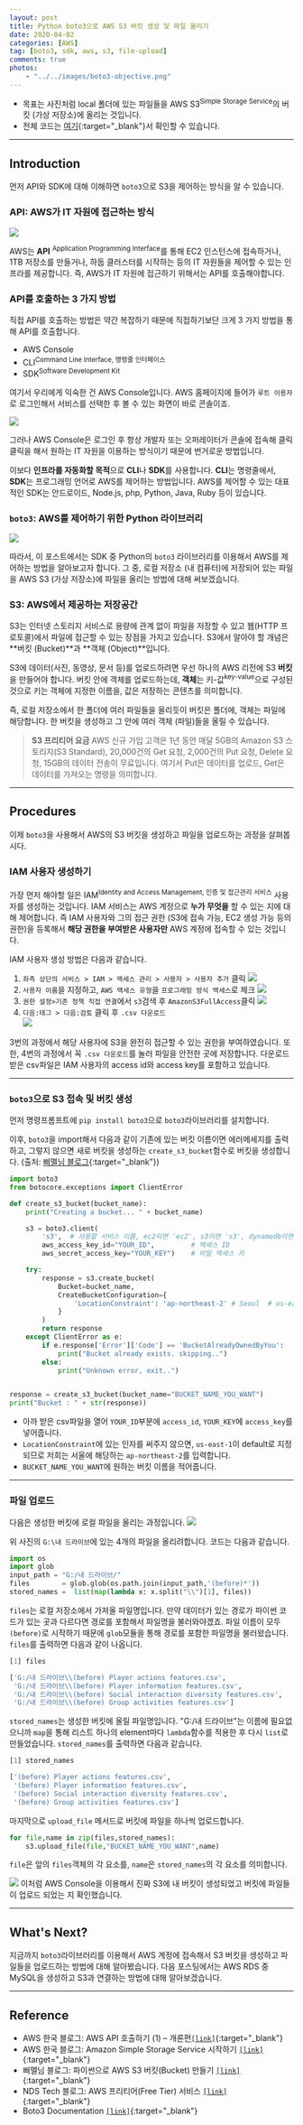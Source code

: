 ```yaml
---
layout: post
title: Python boto3으로 AWS S3 버킷 생성 및 파일 올리기
date: 2020-04-02
categories: [AWS]
tag: [boto3, sdk, aws, s3, file-upload]
comments: true
photos:
    - "../../images/boto3-objective.png"
---
```


* 목표는 사진처럼 local 폴더에 있는 파일들을 AWS S3<sup>Simple Storage Service</sup>의 버킷 (가상 저장소)에 올리는 것입니다. 
* 전체 코드는 [여기](https://github.com/assaeunji/boto3/blob/master/boto3-S3.py){:target="_blank"}서 확인할 수 있습니다.

---
## Introduction

먼저 API와 SDK에 대해 이해하면 `boto3`으로 S3을 제어하는 방식을 알 수 있습니다.

### API: AWS가 IT 자원에 접근하는 방식

![](../../images/boto3-api.png)

AWS는 **API** <sup>Application Programming Interface</sup>를 통해 EC2 인스턴스에 접속하거나, 1TB 저장소를 만들거나, 하둡 클러스터를 시작하는 등의 IT 자원들을 제어할 수 있는 인프라를 제공합니다. 
즉, AWS가 IT 자원에 접근하기 위해서는 API를 호출해야합니다.

### API를 호출하는 3 가지 방법
직접 API를 호출하는 방법은 약간 복잡하기 때문에 직접하기보단 크게 3 가지 방법을 통해 API를 호출합니다. 

* AWS Console
* CLI<sup>Command Line Interface, 명령줄 인터페이스</sup>
* SDK<sup>Software Development Kit</sup>

여기서 우리에게 익숙한 건 AWS Console입니다. AWS 홈페이지에 들어가 `루트 이용자`로 로그인해서 서비스를 선택한 후 볼 수 있는 화면이 바로 콘솔이죠. 

![](../../images/boto3-console.png)

그러나 AWS Console은 로그인 후 항상 개발자 또는 오퍼레이터가 콘솔에 접속해 클릭 클릭을 해서 원하는 IT 자원을 이용하는 방식이기 때문에 번거로운 방법입니다.

이보다 **인프라를 자동화할 목적**으로 **CLI**나 **SDK**를 사용합니다. **CLI**는 명령줄에서, **SDK**는 프로그래밍 언어로 AWS를 제어하는 방법입니다. AWS를 제어할 수 있는 대표적인 SDK는 안드로이드, Node.js, php, Python, Java, Ruby 등이 있습니다.

### `boto3`: AWS를 제어하기 위한 Python 라이브러리

![](../../images/boto3-explanation.png)

따라서, 이 포스트에서는 SDK 중 Python의 `boto3` 라이브러리를 이용해서 AWS를 제어하는 방법을 알아보고자 합니다. 그 중, 로컬 저장소 (내 컴퓨터)에 저장되어 있는 파일을 AWS S3 (가상 저장소)에 파일을 올리는 방법에 대해 써보겠습니다.

### S3: AWS에서 제공하는 저장공간

S3는 인터넷 스토리지 서비스로 용량에 관계 없이 파일을 저장할 수 있고 웹(HTTP 프로토콜)에서 파일에 접근할 수 있는 장점을 가지고 있습니다. S3에서 알아야 할 개념은 **버킷 (Bucket)**과 **객체 (Object)**입니다. 

S3에 데이터(사진, 동영상, 문서 등)를 업로드하려면 우선 하나의 AWS 리전에 S3 **버킷**을 만들어야 합니다. 버킷 안에 객체를 업로드하는데, **객체**는 키-값<sup>key-value</sup>으로 구성된 것으로 키는 객체에 지정한 이름을, 값은 저장하는 콘텐츠를 의미합니다.  

즉, 로컬 저장소에서 한 폴더에 여러 파일들을 올리듯이 버킷은 폴더에, 객체는 파일에 해당합니다. 한 버킷을 생성하고 그 안에 여러 객체 (파일)들을 올릴 수 있습니다.

>**S3 프리티어 요금** 
AWS 신규 가입 고객은 1년 동안 매달 5GB의 Amazon S3 스토리지(S3 Standard), 20,000건의 Get 요청, 2,000건의 Put 요청, Delete 요청, 15GB의 데이터 전송이 무료입니다. 여기서 Put은 데이터를 업로드, Get은 데이터를 가져오는 명령을 의미합니다.

---
## Procedures

이제 `boto3`을 사용해서 AWS의 S3 버킷을 생성하고 파일을 업로드하는 과정을 살펴봅시다. 

### IAM 사용자 생성하기

가장 먼저 해야할 일은 IAM<sup>Identity and Access Management, 인증 및 접근관리 서비스</sup> 사용자를 생성하는 것입니다. IAM 서비스는 AWS 계정으로 **누가 무엇을** 할 수 있는 지에 대해 제어합니다. 즉 IAM 사용자와 그의 접근 권한 (S3에 접속 가능, EC2 생성 가능 등의 권한)을 등록해서 **해당 권한을 부여받은 사용자만** AWS 계정에 접속할 수 있는 것입니다.

IAM 사용자 생성 방법은 다음과 같습니다.

1. `좌측 상단의 서비스 > IAM > 액세스 관리 > 사용자 > 사용자 추가` 클릭
    ![](../../images/boto3-1.png)
2. `사용자 이름`을 지정하고, `AWS 액세스 유형`을 `프로그래밍 방식 액세스`로 체크 
    ![](../../images/boto3-user.png)
3. `권한 설정>기존 정책 직접 연결`에서 `s3`검색 후 `AmazonS3FullAccess`클릭
    ![](../../images/boto3-access.png)     
4. `다음:태그 > 다음:검토` 클릭 후 `.csv 다운로드`  
    ![](../../images/boto3-key.png)

3번의 과정에서 해당 사용자에 S3을 완전히 접근할 수 있는 권한을 부여하였습니다. 
또한, 4번의 과정에서 꼭 `.csv 다운로드`를 눌러 파일을 안전한 곳에 저장합니다. 
다운로드 받은 csv파일은 IAM 사용자의 access id와 access key를 포함하고 있습니다.



---
### `boto3`으로 S3 접속 및 버킷 생성

먼저 명령프롬프트에 `pip install boto3`으로 `boto3`라이브러리를 설치합니다.

이후, `boto3`을 import해서 다음과 같이 기존에 있는 버킷 이름이면 에러메세지를 출력하고, 그렇지 않으면 새로 버킷을 생성하는 `create_s3_bucket`함수로 버킷을 생성합니다. (출처:  [삐멜님 블로그](https://imasoftwareengineer.tistory.com/98){:target="_blank"})

```python
import boto3
from botocore.exceptions import ClientError

def create_s3_bucket(bucket_name):
    print("Creating a bucket... " + bucket_name)

    s3 = boto3.client(
        's3',  # 사용할 서비스 이름, ec2이면 'ec2', s3이면 's3', dynamodb이면 'dynamodb'
        aws_access_key_id="YOUR_ID",         # 액세스 ID
        aws_secret_access_key="YOUR_KEY")    # 비밀 엑세스 키

    try:
        response = s3.create_bucket(
            Bucket=bucket_name,
            CreateBucketConfiguration={
                'LocationConstraint': 'ap-northeast-2' # Seoul  # us-east-1을 제외한 지역은 LocationConstraint 명시해야함.
            }
        )
        return response
    except ClientError as e:
        if e.response['Error']['Code'] == 'BucketAlreadyOwnedByYou':
            print("Bucket already exists. skipping..")
        else:
            print("Unknown error, exit..")


response = create_s3_bucket(bucket_name="BUCKET_NAME_YOU_WANT")
print("Bucket : " + str(response))
```

* 아까 받은 csv파일을 열어 `YOUR_ID`부분에 `access_id`, `YOUR_KEY`에 `access_key`를 넣어줍니다.
* `LocationConstraint`에 있는 인자를 써주지 않으면, `us-east-1`이 default로 지정되므로 저희는 서울에 해당하는 `ap-northeast-2`를 입력합니다.
* `BUCKET_NAME_YOU_WANT`에 원하는 버킷 이름을 적어줍니다.

---
### 파일 업로드

다음은 생성한 버킷에 로컬 파일을 올리는 과정입니다.
![](../../images/boto3-localfiles.png)

위 사진의 `G:\내 드라이브`에 있는 4개의 파일을 올리려합니다. 코드는 다음과 같습니다.

~~~python
import os 
import glob
input_path = "G:/내 드라이브/"
files        = glob.glob(os.path.join(input_path,'(before)*'))
stored_names =  list(map(lambda x: x.split("\\")[1], files))
~~~

`files`는 로컬 저장소에서 가져올 파일명입니다. 만약 데이터가 있는 경로가 파이썬 코드가 있는 곳과 다르다면 경로를 포함해서 파일명을 불러와야겠죠. 파일 이름이 모두 `(before)`로 시작하기 때문에 `glob`모듈을 통해 경로를 포함한 파일명을 불러왔습니다. `files`를 출력하면 다음과 같이 나옵니다.

~~~python
[1] files

['G:/내 드라이브\\(before) Player actions features.csv',
 'G:/내 드라이브\\(before) Player information features.csv',
 'G:/내 드라이브\\(before) Social interaction diversity features.csv',
 'G:/내 드라이브\\(before) Group activities features.csv']
~~~

`stored_names`는 생성한 버킷에 올릴 파일명입니다. "G:/내 드라이브"는 이름에 필요없으니까 `map`을 통해 리스트 하나의 element마다 `lambda`함수를 적용한 후 다시 `list`로 만들었습니다. `stored_names`를 출력하면 다음과 같습니다.

~~~python
[1] stored_names

['(before) Player actions features.csv',
 '(before) Player information features.csv',
 '(before) Social interaction diversity features.csv',
 '(before) Group activities features.csv']
 ~~~

마지막으로 `upload_file` 메서드로 버킷에 파일을 하나씩 업로드합니다.

~~~python
for file,name in zip(files,stored_names):
    s3.upload_file(file,"BUCKET_NAME_YOU_WANT",name)
~~~

`file`은 앞의 `files`객체의 각 요소를, `name`은 `stored_names`의 각 요소를 의미합니다. 

![](../../images/boto3-files.png)
이처럼 AWS Console을 이용해서 진짜 S3에 내 버킷이 생성되었고 버킷에 파일들이 업로드 되었는 지 확인했습니다.

---
## What's Next?

지금까지 `boto3`라이브러리를 이용해서 AWS 계정에 접속해서 S3 버킷을 생성하고 파일들을 업로드하는 방법에 대해 알아봤습니다.
다음 포스팅에서는 AWS RDS 중 MySQL을 생성하고 S3과 연결하는 방법에 대해 알아보겠습니다.

---
## Reference
* AWS 한국 블로그: AWS API 호출하기 (1) – 개론편[`[link]`](https://aws.amazon.com/ko/blogs/korea/aws-api-call-1/){:target="_blank"}
* AWS 한국 블로그: Amazon Simple Storage Service 시작하기 [`[link]`](https://docs.aws.amazon.com/ko_kr/AmazonS3/latest/gsg/GetStartedWithS3.html){:target="_blank"}
* 삐멜님 블로그: 파이썬으로 AWS S3 버킷(Bucket) 만들기 [`[link]`](https://imasoftwareengineer.tistory.com/98){:target="_blank"}
* NDS Tech 블로그: AWS 프리티어(Free Tier) 서비스 [`[link]`](https://tech.cloud.nongshim.co.kr/2018/10/10/aws-%ED%94%84%EB%A6%AC%ED%8B%B0%EC%96%B4free-tier-%EC%84%9C%EB%B9%84%EC%8A%A4/){:target="_blank"}
* Boto3 Documentation [`[link]`](https://boto3.amazonaws.com/v1/documentation/api/latest/index.html){:target="_blank"}